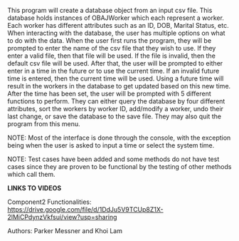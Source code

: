 This program will create a database object from an input csv file.
This database holds instances of OBAJWorker which each represent a worker.
Each worker has different attributes such as an ID, DOB, Marital Status, etc.
When  interacting with the database, the user has multiple options on what to do with 
the data. 
When the user first runs the program, they will be prompted to enter the name of the
csv file that they wish to use. If they enter a valid file, then that file will be used.
If the file is invalid, then the default csv file will be used. After that, the user will
be prompted to either enter in a time in the future or to use the current time. If an
invalid future time is entered, then the current time will be used. Using a future time
will result in the workers in the database to get updated based on this new time.
After the time has been set, the user will be prompted with 5 different functions to 
perform. They can either query the database by four different attributes, sort the
workers by worker ID, add/modify a worker, undo their last change, or save the database
to the save file. They may also quit the program from this menu. 

NOTE: Most of the interface is done through the console, with the exception being when
the user is asked to input a time or select the system time.

NOTE: Test cases have been added and some methods do not have test cases since they are
proven to be functional by the testing of other methods which call them.

**LINKS TO VIDEOS**

Component2 Functionalities: https://drive.google.com/file/d/1DdJu5V9TCUp8Z1X-2lMiCPdynzVkfsui/view?usp=sharing

Authors: Parker Messner and Khoi Lam